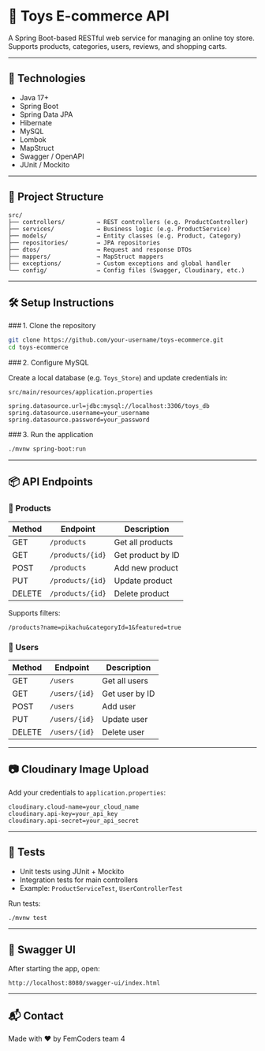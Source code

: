 # 🧸 Toys E-commerce API

A Spring Boot-based RESTful web service for managing an online toy store.
Supports products, categories, users, reviews, and shopping carts.

---

## 🚀 Technologies

* Java 17+
* Spring Boot
* Spring Data JPA
* Hibernate
* MySQL
* Lombok
* MapStruct
* Swagger / OpenAPI
* JUnit / Mockito

---

## 📁 Project Structure

```
src/
├── controllers/         → REST controllers (e.g. ProductController)
├── services/            → Business logic (e.g. ProductService)
├── models/              → Entity classes (e.g. Product, Category)
├── repositories/        → JPA repositories
├── dtos/                → Request and response DTOs
├── mappers/             → MapStruct mappers
├── exceptions/          → Custom exceptions and global handler
└── config/              → Config files (Swagger, Cloudinary, etc.)
```

---

## 🛠️ Setup Instructions

\### 1. Clone the repository

```bash
git clone https://github.com/your-username/toys-ecommerce.git
cd toys-ecommerce
```

\### 2. Configure MySQL

Create a local database (e.g. `Toys_Store`) and update credentials in:

```properties
src/main/resources/application.properties
```

```properties
spring.datasource.url=jdbc:mysql://localhost:3306/toys_db
spring.datasource.username=your_username
spring.datasource.password=your_password
```

\### 3. Run the application

```bash
./mvnw spring-boot:run
```

---

## 📦 API Endpoints

### 🔹 Products

| Method | Endpoint         | Description       |
| ------ | ---------------- | ----------------- |
| GET    | `/products`      | Get all products  |
| GET    | `/products/{id}` | Get product by ID |
| POST   | `/products`      | Add new product   |
| PUT    | `/products/{id}` | Update product    |
| DELETE | `/products/{id}` | Delete product    |

Supports filters:

```
/products?name=pikachu&categoryId=1&featured=true
```

### 🔹 Users

| Method | Endpoint      | Description    |
| ------ | ------------- | -------------- |
| GET    | `/users`      | Get all users  |
| GET    | `/users/{id}` | Get user by ID |
| POST   | `/users`      | Add user       |
| PUT    | `/users/{id}` | Update user    |
| DELETE | `/users/{id}` | Delete user    |

---

## 📷 Cloudinary Image Upload

Add your credentials to `application.properties`:

```properties
cloudinary.cloud-name=your_cloud_name
cloudinary.api-key=your_api_key
cloudinary.api-secret=your_api_secret
```

---

## 🧪 Tests

* Unit tests using JUnit + Mockito
* Integration tests for main controllers
* Example: `ProductServiceTest`, `UserControllerTest`

Run tests:

```bash
./mvnw test
```

---

## 🧩 Swagger UI

After starting the app, open:

```
http://localhost:8080/swagger-ui/index.html
```

---

## 📬 Contact

Made with ❤️ by FemCoders team 4

